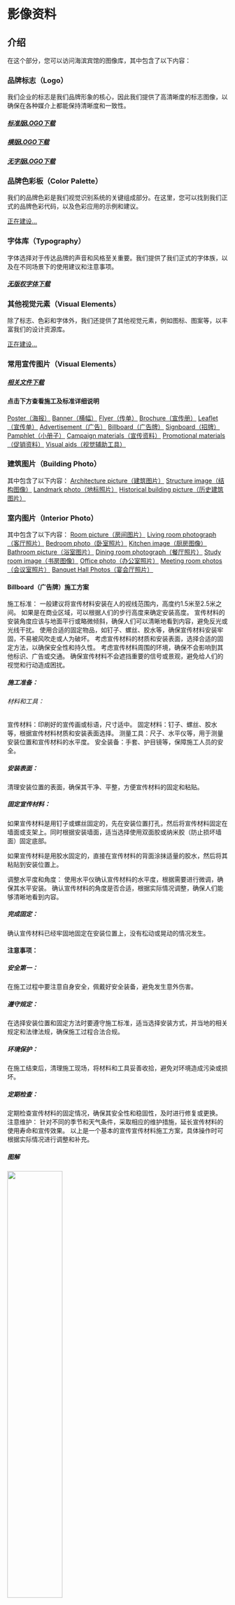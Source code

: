 # 影像资料

## 介绍
在这个部分，您可以访问海滨宾馆的图像库，其中包含了以下内容：

### 品牌标志（Logo）
我们企业的标志是我们品牌形象的核心，因此我们提供了高清晰度的标志图像，以确保在各种媒介上都能保持清晰度和一致性。
##### [标准版LOGO下载](https://www.123pan.com/s/UCU9Td-UKr5v.html)
##### [横版LOGO下载](https://www.123pan.com/s/UCU9Td-SKr5v.html)
##### [无字版LOGO下载](https://www.123pan.com/s/UCU9Td-lKr5v.html)

### 品牌色彩板（Color Palette）
我们的品牌色彩是我们视觉识别系统的关键组成部分。在这里，您可以找到我们正式的品牌色彩代码，以及色彩应用的示例和建议。

[正在建设...]()<!--<img src="../pic/色板.png" width = 50%>-->

### 字体库（Typography）
字体选择对于传达品牌的声音和风格至关重要。我们提供了我们正式的字体族，以及在不同场景下的使用建议和注意事项。
##### [无版权字体下载](https://font.sucai999.com/)

### 其他视觉元素（Visual Elements）
除了标志、色彩和字体外，我们还提供了其他视觉元素，例如图标、图案等，以丰富我们的设计资源库。

[正在建设...]()

### 常用宣传图片（Visual Elements）

##### [相关文件下载](https://font.sucai999.com/)

#### 点击下方查看施工及标准详细说明

[Poster（海报）]()
[Banner（横幅）]()
[Flyer（传单）]()
[Brochure（宣传册）]()
[Leaflet（宣传单）]()
[Advertisement（广告）]()
[Billboard（广告牌）](#billboard（广告牌）施工方案)
[Signboard（招牌）]()
[Pamphlet（小册子）]()
[Campaign materials（宣传资料）]()
[Promotional materials（促销资料）]()
[Visual aids（视觉辅助工具）]()

### 建筑图片（Building Photo）
其中包含了以下内容：
[Architecture picture（建筑图片）]()
[Structure image（结构图像）]()
[Landmark photo（地标照片）]()
[Historical building picture（历史建筑图片）]()

### 室内图片（Interior Photo）
其中包含了以下内容：
[Room picture（房间图片）]()
[Living room photograph（客厅照片）]()
[Bedroom photo（卧室照片）]()
[Kitchen image（厨房图像）]()
[Bathroom picture（浴室图片）]()
[Dining room photograph（餐厅照片）]()
[Study room image（书房图像）]()
[Office photo（办公室照片）]()
[Meeting room photos（会议室照片）]()
[Banquet Hall Photos（宴会厅照片）]()

#### Billboard（广告牌）施工方案

施工标准：
一般建议将宣传材料安装在人的视线范围内，高度约1.5米至2.5米之间。
如果是在商业区域，可以根据人们的步行高度来确定安装高度。
宣传材料的安装角度应该与地面平行或略微倾斜，确保人们可以清晰地看到内容，避免反光或光线干扰。
使用合适的固定物品，如钉子、螺丝、胶水等，确保宣传材料安装牢固，不易被风吹走或人为破坏。
考虑宣传材料的材质和安装表面，选择合适的固定方法，以确保安全性和持久性。
考虑宣传材料周围的环境，确保不会影响到其他标识、广告或交通。
确保宣传材料不会遮挡重要的信号或景观，避免给人们的视觉和行动造成困扰。

##### 施工准备：
###### 材料和工具：

宣传材料：印刷好的宣传画或标语，尺寸适中。
固定材料：钉子、螺丝、胶水等，根据宣传材料材质和安装表面选择。
测量工具：尺子、水平仪等，用于测量安装位置和宣传材料的水平度。
安全装备：手套、护目镜等，保障施工人员的安全。

##### 安装表面：
清理安装位置的表面，确保其干净、平整，方便宣传材料的固定和粘贴。
##### 固定宣传材料：
如果宣传材料是用钉子或螺丝固定的，先在安装位置打孔，然后将宣传材料固定在墙面或支架上。同时根据安装墙面，适当选择使用双面胶或纳米胶（防止损坏墙面）固定底部。

如果宣传材料是用胶水固定的，直接在宣传材料的背面涂抹适量的胶水，然后将其粘贴到安装位置上。

调整水平度和角度：
使用水平仪确认宣传材料的水平度，根据需要进行微调，确保其水平安装。
确认宣传材料的角度是否合适，根据实际情况调整，确保人们能够清晰地看到内容。
##### 完成固定：
确认宣传材料已经牢固地固定在安装位置上，没有松动或晃动的情况发生。
#### 注意事项：
##### 安全第一：
在施工过程中要注意自身安全，佩戴好安全装备，避免发生意外伤害。
##### 遵守规定：
在选择安装位置和固定方法时要遵守施工标准，适当选择安装方式，并当地的相关规定和法律法规，确保施工过程合法合规。
##### 环境保护：
在施工结束后，清理施工现场，将材料和工具妥善收拾，避免对环境造成污染或损坏。
##### 定期检查：
定期检查宣传材料的固定情况，确保其安全性和稳固性，及时进行修复或更换。
注意维护：
针对不同的季节和天气条件，采取相应的维护措施，延长宣传材料的使用寿命和宣传效果。
以上是一个基本的宣传宣传材料施工方案，具体操作时可根据实际情况进行调整和补充。
##### 图解
<img src="../pic/挂画施工标准.png" width = 50%>

